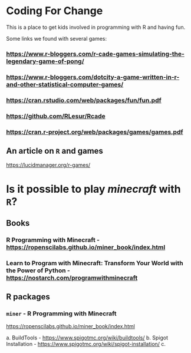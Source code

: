 # Coding For Change
This is a place to get kids involved in programming with R and having fun.



Some links we found with several games:

### https://www.r-bloggers.com/r-cade-games-simulating-the-legendary-game-of-pong/

### https://www.r-bloggers.com/dotcity-a-game-written-in-r-and-other-statistical-computer-games/

### https://cran.rstudio.com/web/packages/fun/fun.pdf

### https://github.com/RLesur/Rcade

### https://cran.r-project.org/web/packages/games/games.pdf

## An article on `R` and games
https://lucidmanager.org/r-games/




# Is it possible to play *minecraft* with `R`?


## Books

### R Programming with Minecraft - https://ropenscilabs.github.io/miner_book/index.html

### Learn to Program with Minecraft: Transform Your World with the Power of Python - https://nostarch.com/programwithminecraft

## R packages 

### `miner` - R Programming with Minecraft 
https://ropenscilabs.github.io/miner_book/index.html

a. BuildTools - https://www.spigotmc.org/wiki/buildtools/
b. Spigot Installation - https://www.spigotmc.org/wiki/spigot-installation/
c. 
